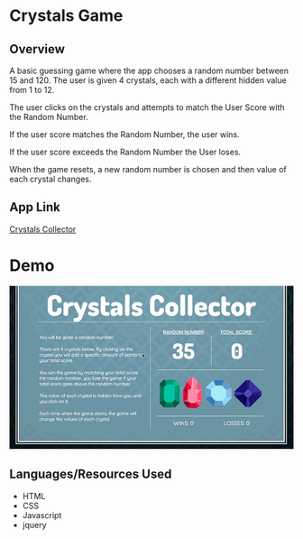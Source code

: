 # Crystals Game

## Overview
A basic guessing game where the app chooses a random number between 15 and 120. The user is given 4 crystals, each with a different hidden value from 1 to 12.

The user clicks on the crystals and attempts to match the User Score with the Random Number.

If the user score matches the Random Number, the user wins.

If the user score exceeds the Random Number the User loses.

When the game resets, a new random number is chosen and then value of each crystal changes.

## App Link
[Crystals Collector](https://louishellinger.github.io/Crystals-Game/)

# Demo
![Sample Game](readmeImages/sampleGame.gif)

## Languages/Resources Used
- HTML
- CSS
- Javascript
- jquery

